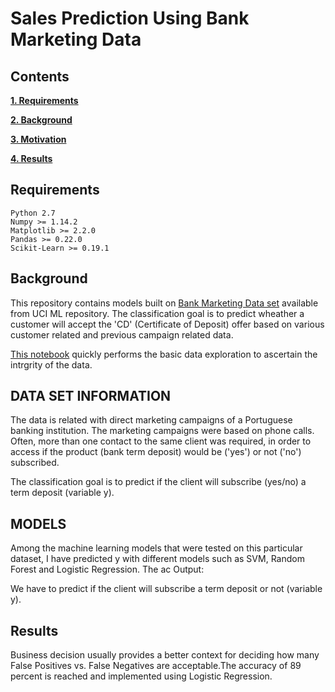 # Sales Prediction Using Bank Marketing Data

## Contents

[**1. Requirements**](#Requirements)

[**2. Background**](#background)

[**3. Motivation**](#motivation)

[**4. Results**](#results)

## <a name="Requirements">Requirements</a>


    Python 2.7
    Numpy >= 1.14.2
    Matplotlib >= 2.2.0
    Pandas >= 0.22.0
    Scikit-Learn >= 0.19.1

## <a name="background">Background</a>

This repository contains models built on [Bank Marketing Data set](http://archive.ics.uci.edu/ml/datasets/Bank+Marketing) available from UCI ML repository. The classification goal is to predict wheather a customer will accept the 'CD' (Certificate of Deposit) offer based on various customer related and previous campaign related data.

[This notebook](https://nbviewer.jupyter.org/github/des137/MarketingClassification/blob/master/eda.ipynb) quickly performs the basic data exploration to ascertain the intrgrity of the data.

## <a name="DATA SET INFORMATION">DATA SET INFORMATION</a>
The data is related with direct marketing campaigns of a Portuguese banking institution. The marketing campaigns were based on phone calls. Often, more than one contact to the same client was required, in order to access if the product (bank term deposit) would be ('yes') or not ('no') subscribed.

The classification goal is to predict if the client will subscribe (yes/no) a term deposit (variable y).

## <a name="MODELS">MODELS</a>
Among the machine learning models that were tested on this particular dataset, I have predicted y with different models such as SVM, Random Forest and Logistic Regression. The ac
Output:

We have to predict if the client will subscribe a term deposit or not (variable y).

## <a name="results">Results</a>

Business decision usually provides a better context for deciding how many False Positives vs. False Negatives are acceptable.The accuracy of 89 percent is reached and implemented using Logistic Regression. 


